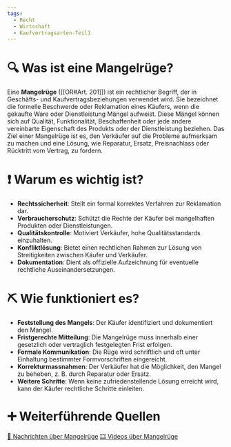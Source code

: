 ```yaml
---
tags:
  - Recht
  - Wirtschaft
  - Kaufvertragsarten-Teil1
---
```

# 🔍 Was ist eine Mangelrüge?

Eine **Mangelrüge** ([[OR#Art. 201]]) ist ein rechtlicher Begriff, der in Geschäfts- und Kaufvertragsbeziehungen verwendet wird. Sie bezeichnet die formelle Beschwerde oder Reklamation eines Käufers, wenn die gekaufte Ware oder Dienstleistung Mängel aufweist. Diese Mängel können sich auf Qualität, Funktionalität, Beschaffenheit oder jede andere vereinbarte Eigenschaft des Produkts oder der Dienstleistung beziehen. Das Ziel einer Mangelrüge ist es, den Verkäufer auf die Probleme aufmerksam zu machen und eine Lösung, wie Reparatur, Ersatz, Preisnachlass oder Rücktritt vom Vertrag, zu fordern.

# ❗ Warum es wichtig ist?

- **Rechtssicherheit**: Stellt ein formal korrektes Verfahren zur Reklamation dar.
- **Verbraucherschutz**: Schützt die Rechte der Käufer bei mangelhaften Produkten oder Dienstleistungen.
- **Qualitätskontrolle**: Motiviert Verkäufer, hohe Qualitätsstandards einzuhalten.
- **Konfliktlösung**: Bietet einen rechtlichen Rahmen zur Lösung von Streitigkeiten zwischen Käufer und Verkäufer.
- **Dokumentation**: Dient als offizielle Aufzeichnung für eventuelle rechtliche Auseinandersetzungen.

# ⛏ Wie funktioniert es?

- **Feststellung des Mangels**: Der Käufer identifiziert und dokumentiert den Mangel.
- **Fristgerechte Mitteilung**: Die Mangelrüge muss innerhalb einer gesetzlich oder vertraglich festgelegten Frist erfolgen.
- **Formale Kommunikation**: Die Rüge wird schriftlich und oft unter Einhaltung bestimmter Formvorschriften eingereicht.
- **Korrekturmassnahmen**: Der Verkäufer hat die Möglichkeit, den Mangel zu beheben, z. B. durch Reparatur oder Ersatz.
- **Weitere Schritte**: Wenn keine zufriedenstellende Lösung erreicht wird, kann der Käufer rechtliche Schritte einleiten.

# ➕ Weiterführende Quellen
[📄 Nachrichten über Mangelrüge](https://www.google.com/search?q=Mangelrüge&tbm=nws)
[🎞 Videos über Mangelrüge](https://www.google.com/search?q=Mangelrüge&tbm=vid)